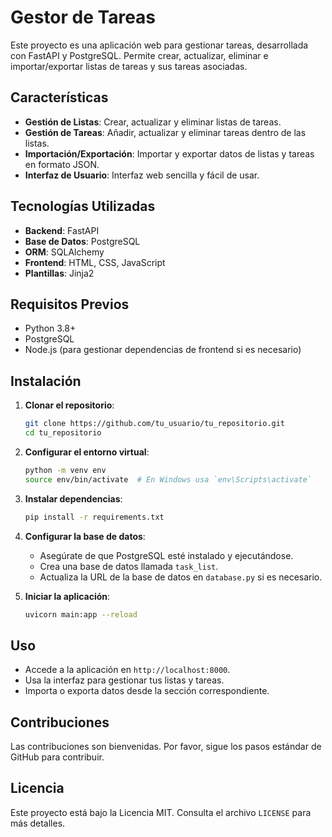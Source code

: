 # Gestor de Tareas

Este proyecto es una aplicación web para gestionar tareas, desarrollada con FastAPI y PostgreSQL. Permite crear, actualizar, eliminar e importar/exportar listas de tareas y sus tareas asociadas.

## Características

- **Gestión de Listas**: Crear, actualizar y eliminar listas de tareas.
- **Gestión de Tareas**: Añadir, actualizar y eliminar tareas dentro de las listas.
- **Importación/Exportación**: Importar y exportar datos de listas y tareas en formato JSON.
- **Interfaz de Usuario**: Interfaz web sencilla y fácil de usar.

## Tecnologías Utilizadas

- **Backend**: FastAPI
- **Base de Datos**: PostgreSQL
- **ORM**: SQLAlchemy
- **Frontend**: HTML, CSS, JavaScript
- **Plantillas**: Jinja2

## Requisitos Previos

- Python 3.8+
- PostgreSQL
- Node.js (para gestionar dependencias de frontend si es necesario)

## Instalación

1. **Clonar el repositorio**:
   ```bash
   git clone https://github.com/tu_usuario/tu_repositorio.git
   cd tu_repositorio
   ```

2. **Configurar el entorno virtual**:
   ```bash
   python -m venv env
   source env/bin/activate  # En Windows usa `env\Scripts\activate`
   ```

3. **Instalar dependencias**:
   ```bash
   pip install -r requirements.txt
   ```

4. **Configurar la base de datos**:
   - Asegúrate de que PostgreSQL esté instalado y ejecutándose.
   - Crea una base de datos llamada `task_list`.
   - Actualiza la URL de la base de datos en `database.py` si es necesario.

5. **Iniciar la aplicación**:
   ```bash
   uvicorn main:app --reload
   ```

## Uso

- Accede a la aplicación en `http://localhost:8000`.
- Usa la interfaz para gestionar tus listas y tareas.
- Importa o exporta datos desde la sección correspondiente.

## Contribuciones

Las contribuciones son bienvenidas. Por favor, sigue los pasos estándar de GitHub para contribuir.

## Licencia

Este proyecto está bajo la Licencia MIT. Consulta el archivo `LICENSE` para más detalles.

